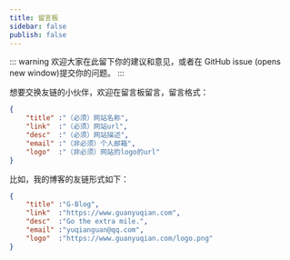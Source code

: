```yaml
---
title: 留言板
sidebar: false
publish: false
---
```


::: warning
欢迎大家在此留下你的建议和意见，或者在 GitHub issue (opens new window)提交你的问题。
:::
<!-- more -->


想要交换友链的小伙伴，欢迎在留言板留言，留言格式：
```json
{
    "title" :"（必须）网站名称",
    "link"  :"（必须）网站url",
    "desc"  :"（必须）网站描述",
    "email" :"（非必须）个人邮箱",
    "logo"  :"（非必须）网站的logo的url"
}
```

比如，我的博客的友链形式如下：
```json
{
    "title" :"G-Blog",
    "link"  :"https://www.guanyuqian.com",
    "desc"  :"Go the extra mile.",
    "email" :"yuqianguan@qq.com",
    "logo"  :"https://www.guanyuqian.com/logo.png"    
}
```